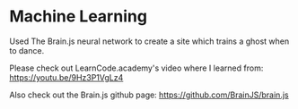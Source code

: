 # Machine Learning
Used The Brain.js neural network to create a site which trains a ghost when to dance. 

Please check out LearnCode.academy's video where I learned from: https://youtu.be/9Hz3P1VgLz4

Also check out the Brain.js github page: https://github.com/BrainJS/brain.js